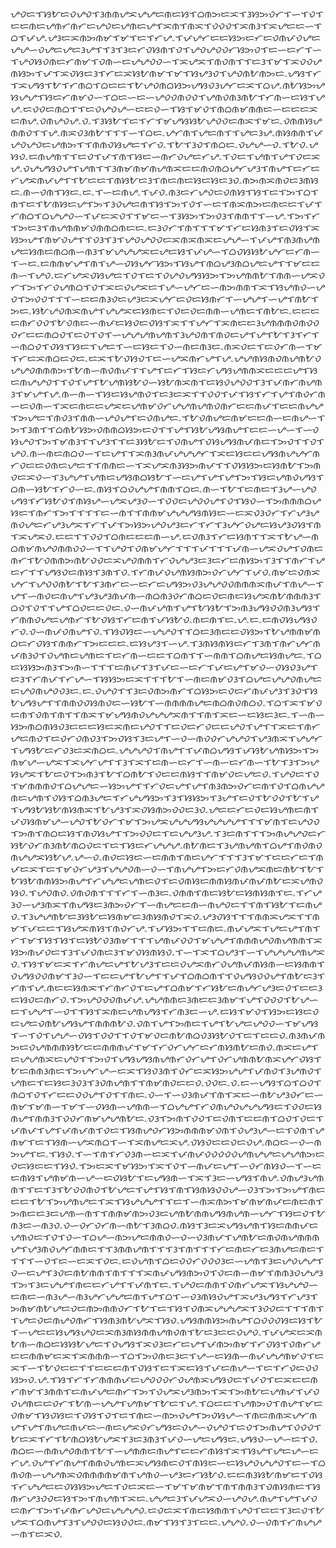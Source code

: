 ᜌᜏᜇᜎᜐᜀᜇᜏᜌᜏᜎᜂᜈᜈᜌᜁᜌᜌᜇᜈᜇᜐᜎᜊᜈᜅᜇᜁᜎᜂᜐᜅᜏᜆᜎᜑᜎᜏᜎᜇᜇᜈᜇᜌᜈᜆᜈᜆᜇᜌᜏᜇᜌᜈᜇᜌᜎᜁᜈᜎᜈᜁᜎᜏᜏᜏᜎᜁᜈᜂᜎᜁᜌᜇᜇᜑᜎᜊᜎᜉᜌۦᜌᜂᜇᜁᜈᜅᜈᜋᜎᜋᜎᜇᜎᜆᜌۦᜎᜉᜌᜆᜇᜇᜐᜅᜇᜆᜇᜏᜈᜉᜏᜌᜇᜌᜌᜑᜏᜌᜇᜌᜇᜂᜌᜎᜎᜂᜎᜂᜇᜆᜏᜐᜈᜎᜏᜎᜌᜏᜌᜏᜏᜆᜐᜅᜏᜎᜇᜑᜇᜆᜎᜑᜎᜌᜏᜐᜏᜈᜇᜆᜈᜋᜎᜏᜈᜑᜇᜌᜌᜏᜏᜑᜎᜁᜌᜁᜎᜈᜏᜈᜎᜎᜇᜂᜎᜋᜎᜁᜏᜏᜌᜈᜐᜅᜎᜉᜎᜁᜏᜐᜇᜂᜎᜆᜇᜁᜐᜀᜈᜋᜎᜋᜎᜐᜌᜂᜏᜎᜌᜏᜈᜀᜈᜅᜇۦᜌᜐᜎᜆᜎᜁᜌᜐᜎᜀᜎᜆᜈᜊᜎᜊᜇᜇᜎᜀᜌᜏᜈᜊᜐᜅᜌᜐᜏᜂᜌᜆᜇᜁᜎᜊᜌۦᜈᜀᜐᜅᜌᜐᜌᜌᜎᜐᜇᜆᜈᜋᜏᜑᜎᜊᜇᜑᜇᜑᜌᜏᜏᜈᜏᜏᜎᜌᜈᜏᜈᜂᜈᜀᜎᜆᜈᜑᜇᜐᜎᜌᜌۦᜇᜏᜏᜇᜈᜊᜎᜎᜇᜏᜌᜏᜌᜑᜇᜇᜏᜑᜎᜐᜎᜋᜏᜎᜈᜊᜈᜋᜈᜈᜇᜑᜇᜇᜇᜁᜇᜈᜌۦᜏᜈᜌᜏᜌۦᜏۦᜎᜂᜐᜀᜎᜇᜎᜆᜎᜋᜌᜐᜐᜀᜌᜏᜏᜇᜈᜁᜎᜋᜇۦᜏᜈᜈᜐᜌᜈᜈᜏᜎᜎᜌۦᜈᜁᜏᜂᜈᜀᜎᜎᜎᜑᜎᜊᜇۦᜌᜆᜈᜎᜌᜇᜈᜎᜎᜌᜇᜂᜌۦᜈᜐᜈᜈᜎᜉᜌᜏᜌᜏᜇᜌᜈᜅᜎᜎᜈᜈᜏᜐᜌᜇᜎᜆᜏۦᜎᜀᜎᜂᜏᜎᜈᜊᜇۦᜏᜌᜌᜑᜏۦᜎᜀᜏۦᜌᜐᜏۦᜇᜈᜌᜈᜎᜎᜇᜏᜎᜉᜎᜈᜎᜐᜇᜑᜈᜆᜏᜌᜇᜆᜌۦᜎᜏᜇᜎᜌᜈᜎᜌᜎᜏᜇᜁᜌۦᜏᜌᜌᜐᜏᜌᜎᜌᜈᜎᜎᜂᜈᜋᜈᜋᜈᜌᜈᜁᜇᜇᜈᜏᜈᜊᜌᜆᜌᜂᜎᜈᜌᜎᜇᜆᜇᜆᜌᜁᜈᜉᜌᜎᜎᜀᜇᜇᜎᜈᜐᜀᜇᜂᜎᜈᜇᜈᜇᜐᜇᜐᜇᜂᜏۦᜈᜅᜈᜁᜈᜏᜇᜂᜈᜐᜇۦᜈᜑᜏᜈᜎᜐᜇۦᜇۦᜎᜑᜇᜈᜌۦᜎᜉᜏۦᜈᜂᜇᜆᜌᜏᜇᜏᜈᜐᜎᜐᜎᜇᜎᜅᜎᜊᜎᜈᜎᜇᜎᜀᜈᜐᜇᜌᜎᜅᜎᜂᜏᜌᜇᜈᜎᜐᜎᜅᜎᜏᜎᜑᜇᜎᜈᜁᜈᜅᜇᜈᜇᜇᜎᜉᜎᜆᜈᜊᜎᜊᜌᜌᜏᜑᜎᜉᜇᜁᜏᜎᜎᜋᜇᜑᜎᜂᜐᜅᜎᜅᜏᜂᜎᜈᜈᜎᜎᜑᜌۦᜎᜅᜎᜆᜎᜅᜇᜂᜎᜈᜌᜈᜈᜋᜏᜈᜈᜊᜈᜇᜇۦᜇᜂᜏᜆᜎᜈᜎᜎᜎᜋᜎᜆᜇᜐᜈᜂᜎᜇᜏᜐᜎᜁᜐᜅᜌᜎᜈᜋᜏᜌᜎᜎᜏᜂᜎᜂᜎᜌᜏᜌᜏᜏᜇᜁᜈᜁᜈᜁᜇᜌᜌᜑᜎᜉᜌᜎᜈᜂᜈᜌᜈᜌᜇᜐᜈᜇᜈᜊᜈᜑᜈᜂᜎᜋᜌᜌᜌᜁᜇᜌᜇᜐᜎᜉᜌᜑᜎᜊᜏᜐᜐᜀᜌᜆᜇᜆᜈᜑᜎᜑᜇۦᜇᜈᜈᜋᜌᜎᜈᜎᜌᜑᜏᜐᜌᜆᜐᜅᜎᜐᜌᜎᜈᜊᜌᜂᜈᜊᜌᜇᜌᜎᜎᜋᜇᜇᜈᜑᜎᜌᜏۦᜇᜆᜌᜁᜏᜐᜌᜇᜎᜏᜎᜇᜎᜏᜌᜏᜌᜐᜐᜅᜎᜅᜌᜈᜈᜀᜎᜈᜈᜑᜌᜁᜏᜆᜎᜅᜎᜆᜏᜌᜈᜊᜎᜏᜎᜁᜇᜏᜌᜁᜇᜎᜌᜑᜌᜆᜇᜑᜈᜅᜈᜈᜎᜁᜎᜐᜌᜈᜏᜑᜌᜏᜎᜅᜏᜏᜎᜎᜎᜑᜇᜇᜈᜂᜏᜇᜌᜂᜇᜁᜌᜆᜇᜏᜇᜐᜈᜆᜎᜑᜌᜌᜎᜑᜌᜎᜈᜀᜎᜅᜇۦᜐᜀᜌᜏᜈᜁᜈᜌᜎᜌᜌᜁᜇᜐᜈᜇᜎᜏᜇᜏᜇᜈᜈᜑᜌᜈᜇᜎᜈᜀᜇۦᜇᜇᜇᜇᜈᜆᜏᜏᜎᜀᜏᜈᜇᜑᜈᜉᜇᜐᜏᜇᜏᜐᜎᜁᜎᜎᜌᜆᜎᜁᜈᜇᜇᜂᜌᜈᜈᜈᜏᜈᜏᜏᜏᜆᜇᜇᜈᜊᜏᜎᜇᜏᜎᜏᜎᜑᜌᜌᜌᜈᜌᜈᜎᜂᜌᜏᜈᜎᜈᜏᜇᜌᜎᜌᜎᜀᜎᜂᜎᜆᜎᜑᜈᜊᜏᜎᜏᜐᜎᜐᜇᜎᜌᜇᜎᜑᜇᜐᜇᜎᜏᜑᜈᜇᜈᜂᜇۦᜈᜁᜏᜇᜎᜇᜏᜆᜈᜑᜎᜋᜎᜆᜇᜁᜈᜊᜇᜏᜇۦᜇᜁᜎᜀᜏᜐᜏᜎᜇᜑᜌᜁᜈᜆᜌᜎᜌۦᜌᜌᜈᜐᜈᜏᜈᜌᜈᜀᜏᜌᜌᜏᜈᜈᜈᜅᜎᜀᜈᜑᜈᜏᜈᜉᜎᜎᜌᜎᜇᜆᜎᜐᜇᜆᜌᜐᜌᜈᜈᜁᜇᜇᜇᜌᜎᜐᜇᜈᜌᜌᜏᜎᜎᜏᜎᜌᜎᜀᜌᜈᜐᜀᜏᜑᜐᜀᜈᜁᜈᜎᜇᜐᜏᜌᜏᜏᜎᜂᜎᜉᜈᜆᜈᜌᜈᜂᜎᜋᜌᜎᜌۦᜈᜑᜈᜑᜎᜐᜇᜐᜌᜈᜏᜎᜇᜂᜇᜁᜎᜎᜏᜏᜎᜉᜎᜐᜎᜆᜎᜌᜎᜈᜏᜆᜈᜑᜇᜏᜈᜑᜎᜁᜇᜈᜇᜇᜌᜁᜇᜌᜈᜋᜏᜆᜌᜌᜈᜌᜈᜏᜈᜆᜇᜇᜈᜉᜎᜇᜇᜈᜌᜌᜎᜅᜌᜇᜎᜈᜏᜂᜎᜈᜈᜑᜌᜏᜌᜎᜇᜏᜈᜌᜇۦᜎᜀᜏᜈᜌᜇᜈᜋᜇᜇᜈᜑᜇᜈᜌᜑᜎᜅᜎᜂᜈᜎᜎᜊᜈᜀᜐᜅᜏᜈᜈᜊᜐᜅᜇᜏᜎᜎᜌᜎᜐᜀᜌᜐᜈᜌᜎᜇᜇᜑᜌᜑᜎᜑᜏᜐᜌᜏᜎᜅᜎᜋᜈᜂᜎᜎᜌᜂᜎᜎᜇᜂᜐᜀᜇᜎᜏᜈᜌᜎᜏᜐᜌᜐᜈᜉᜈᜇᜎᜅᜏᜎᜎᜏᜎᜌᜏۦᜈᜑᜈᜇᜈᜊᜏᜑᜎᜇᜌᜎᜎᜁᜈᜂᜈᜉᜌᜌᜌᜆᜎᜁᜇᜐᜇᜇᜌᜐᜈᜌᜌᜆᜈᜆᜏᜇᜇᜏᜈᜇᜌᜇᜎᜎᜈᜈᜇᜑᜎᜁᜌᜁᜈᜂᜐᜅᜈᜉᜎᜎᜏᜐᜐᜅᜇᜐᜈᜀᜎᜅᜈᜏᜇᜁᜏᜑᜎᜂᜌᜌᜎᜌᜈᜇᜌᜐᜈᜊᜐᜀᜎᜑᜇᜌᜎᜌᜎᜌᜎᜅᜎᜐᜇᜌᜈᜏᜌᜐᜎᜊᜈᜑᜐᜀᜎᜆᜏᜑᜇۦᜈᜐᜎᜊᜏᜌᜌᜎᜈᜈᜎᜊᜇۦᜈᜑᜎᜀᜎᜇᜈᜇᜎᜂᜌᜑᜌᜏᜌᜐᜎᜆᜐᜀᜏᜎᜈᜐᜌᜑᜌᜁᜌᜂᜏᜑᜎᜏᜏᜇᜌᜏᜏᜌᜎᜏᜎᜐᜏᜑᜎᜅᜈᜈᜈᜊᜌᜐᜇᜎᜈᜆᜎᜅᜎᜎᜎᜎᜇᜑᜈᜎᜎᜈᜈᜋᜌᜌᜌᜐᜈᜐᜇᜑᜇᜁᜏᜂᜏᜆᜎᜆᜌᜂᜌᜈᜏᜌᜇᜆᜌᜂᜌᜁᜎᜆᜎᜉᜎᜅᜐᜅᜌᜏᜌᜂᜇᜆᜎᜆᜎᜂᜌᜆᜏᜌᜇᜐᜌᜂᜏᜐᜎᜈᜎᜁᜌᜁᜏۦᜇᜇᜎᜎᜏᜏᜎᜊᜈᜇᜇᜇᜈᜑᜌۦᜇᜏᜈᜂᜎᜆᜇᜐᜈᜎᜎᜁᜎᜀᜌᜑᜈᜊᜈᜋᜈᜌᜏᜈᜈᜏᜏᜑᜎᜎᜌᜏᜎᜏᜈᜋᜌᜆᜎᜎᜎᜉᜎᜎᜎᜉᜈᜑᜌᜁᜏᜌᜎᜏᜈᜇᜈᜆᜎᜀᜏᜈᜈᜅᜈᜀᜏᜏᜇᜁᜌᜏᜈᜈᜎᜆᜏᜌᜌᜂᜇᜂᜇᜆᜇᜈᜐᜅᜎᜂᜎᜎᜈᜆᜎᜌᜇᜆᜎᜎᜌᜐᜏᜇᜈᜐᜎᜂᜈᜎᜏۦᜎᜆᜈᜉᜏᜌᜈᜐᜈᜅᜏᜆᜌᜆᜎᜉᜏۦᜈᜋᜇᜏᜈᜁᜌᜆᜎᜌᜏᜏᜈᜀᜎᜀᜎᜂᜈᜆᜇᜑᜇᜆᜇᜌᜐᜅᜏᜂᜌᜌᜏᜏᜈᜈᜈᜁᜈᜉᜎᜈᜌᜑᜎᜌᜎᜑᜈᜏᜇᜈᜌᜎᜌᜂᜌᜂᜈᜉᜈᜑᜈᜊᜈᜂᜏᜆᜈᜊᜇᜏᜇᜈᜇᜐᜌᜁᜈᜀᜈᜈᜈᜂᜎᜊᜏᜎᜏᜎᜎᜌᜎᜊᜏᜇᜇᜏᜇۦᜏᜑᜈᜉᜌᜈᜎᜌᜎᜀᜐᜀᜎᜅᜈᜂᜌᜐᜏᜏᜈᜂᜌᜐᜎᜆᜈᜈᜏᜌᜇᜌᜈᜆᜎᜀᜏᜐᜎᜆᜇᜈᜎᜉᜐᜀᜏۦᜈᜇᜈᜎᜇۦᜌۦᜇۦᜇᜈᜏᜐᜌᜐᜏᜆᜏۦᜏᜑᜈᜉᜏᜈᜌᜎᜏۦᜎᜐᜏᜐᜇᜑᜌᜌᜏᜎᜎᜊᜇᜂᜈᜇᜇᜏᜐᜅᜎᜀᜌᜈᜈᜋᜈᜊᜇᜆᜏᜐᜎᜈᜈᜆᜎᜅᜇᜇᜇۦᜇᜐᜌᜂᜎᜑᜌۦᜎᜂᜈᜐᜈᜐᜇᜆᜎᜂᜈᜎᜈᜆᜌᜆᜈᜉᜈᜂᜏᜎᜏᜌᜈᜇᜌᜈᜇᜎᜇᜆᜈᜑᜇᜇᜎᜊᜈᜎᜎᜑᜈᜈᜎᜊᜈᜌᜇᜐᜈᜌᜇۦᜎᜊᜇᜐᜐᜅᜈᜂᜎᜅᜈᜑᜎᜎᜎᜇᜈᜉᜎᜂᜎᜉᜇᜑᜇᜆᜎᜉᜇᜌᜎᜋᜏᜑᜏᜐᜏᜂᜌᜎᜇᜂᜎᜆᜈᜉᜎᜆᜌᜑᜎᜐᜐᜅᜇᜁᜎᜎᜎᜀᜎᜑᜈᜇᜈᜋᜏᜂᜎᜊᜌᜇᜌᜌᜏᜈᜌᜇᜇᜌᜏᜈᜌᜏᜏᜂᜇۦᜇۦᜏᜌᜏᜎᜎᜂᜇᜏᜈᜅᜈᜆᜎᜊᜐᜅᜇᜏᜇᜆᜈᜉᜌᜂᜎᜂᜏᜎᜐᜀᜌᜐᜌᜎᜎᜈᜈᜏᜏᜐᜈᜏᜇᜑᜐᜀᜎᜑᜈᜈᜈᜈᜌᜇᜈᜊᜈᜏᜈᜊᜏۦᜎᜊᜎᜁᜎᜋᜏᜇᜈᜎᜏᜈᜎᜈᜎᜎᜈᜁᜎᜋᜌᜐᜈᜏᜌᜌᜌᜁᜈᜎᜎᜈᜎᜁᜇᜑᜇᜐᜇᜂᜇۦᜎᜑᜈᜑᜐᜅᜈᜊᜈᜐᜏᜂᜇᜇᜇᜐᜇᜁᜈᜇᜌᜏᜎᜎᜇᜏᜇᜆᜏᜇᜇᜌᜏᜎᜌᜎᜎᜁᜇᜎᜈᜆᜌᜇᜈᜏᜎᜇᜏᜆᜏᜈᜏᜂᜎᜅᜏᜐᜎᜂᜇᜌᜎᜑᜏᜑᜈᜏᜏᜆᜌᜌᜏᜎᜌᜂᜈᜁᜎᜌᜌᜆᜎᜌᜐᜀᜇᜆᜏᜂᜇᜁᜈᜊᜇۦᜌᜌᜌᜏᜎᜈᜌᜎᜎᜉᜈᜊᜌᜐᜎᜉᜐᜀᜌᜈᜐᜅᜎᜅᜈᜋᜌᜑᜌᜁᜎᜁᜌᜆᜌᜎᜎᜂᜎᜁᜎᜇᜈᜑᜇᜆᜎᜑᜈᜑᜇᜆᜈᜑᜎᜀᜎᜂᜎᜅᜌᜐᜌᜁᜎᜀᜇᜏᜎᜅᜈᜂᜎᜀᜎᜊᜈᜀᜎᜏᜇᜇᜈᜐᜎᜎᜈᜋᜏᜇᜌᜇᜏۦᜎᜌᜏᜇᜎᜏᜎᜋᜈᜈᜈᜏᜎᜊᜌᜌᜇᜑᜐᜅᜌᜎᜎᜆᜏᜇᜌᜎᜌᜎᜈᜂᜈᜅᜏᜆᜇᜈᜎᜏᜎᜊᜈᜌᜌᜈᜇᜌᜈᜎᜏᜐᜎᜊᜈᜂᜌᜇᜎᜆᜌᜌᜐᜅᜎᜂᜎᜐᜐᜅᜎᜂᜌᜎᜇᜏᜎᜀᜏᜏᜎᜀᜎᜌᜎᜌᜐᜀᜐᜀᜈᜐᜈᜁᜎᜀᜌᜂᜎᜁᜏᜐᜈᜅᜏᜏᜇᜂᜏۦᜌᜇᜇᜆᜇᜏᜇᜐᜌᜈᜇᜈᜎᜉᜏᜐᜈᜋᜌᜑᜌᜏᜎᜀᜏᜆᜎᜋᜎᜅᜌᜁᜌᜌᜌᜐᜌᜌᜌᜌᜎᜎᜎᜋᜈᜎᜇᜌᜏᜏᜎᜅᜈᜎᜈᜊᜇᜐᜎᜈᜏᜐᜌᜎᜎᜅᜏᜏᜇᜎᜇᜌᜌᜂᜌۦᜎᜂᜇᜈᜎᜎᜎᜅᜈᜌᜌᜏᜇᜆᜐᜀᜏᜆᜈᜂᜈᜀᜈᜊᜏᜇᜎᜇᜎᜐᜇᜆᜌᜌᜌۦᜈᜀᜈᜇᜎᜂᜌᜈᜌᜈᜎᜊᜌᜎᜈᜏᜈᜏᜈᜌᜌᜁᜐᜀᜌۦᜌᜑᜏۦᜈᜏᜇᜐᜇᜑᜇᜈᜈᜎᜈᜇᜌᜆᜎᜎᜎᜂᜎᜋᜎᜇᜇᜆᜇᜎᜈᜉᜇᜁᜎᜇᜎᜋᜏᜆᜌᜂᜎᜌᜌᜏᜈᜑᜏᜑᜎᜈᜌᜌᜎᜅᜇᜆᜏᜈᜌᜁᜈᜇᜈᜀᜎᜀᜎᜀᜐᜀᜈᜈᜐᜅᜈᜌᜎᜆᜌᜌᜇᜌᜈᜇᜏᜎᜇᜏᜈᜐᜇᜈᜈᜐᜈᜉᜈᜉᜈᜀᜇᜁᜌᜈᜏᜐᜏۦᜎᜌᜏᜈᜏۦᜏᜈᜏᜈᜎᜎᜎᜆᜎᜑᜈᜂᜇۦᜏᜈᜈᜎᜈᜇᜐᜀᜇᜐᜈᜐᜈᜎᜇۦᜎᜆᜌᜂᜏᜑᜌᜂᜈᜁᜎᜈᜌᜐᜇᜂᜈᜅᜏᜆᜎᜑᜈᜌᜇᜇᜈᜑᜈᜌᜏᜇᜎᜎᜈᜎᜐᜀᜎᜇᜈᜌᜏۦᜎᜂᜌᜌᜈᜀᜇᜂᜐᜀᜇᜐᜈᜋᜇᜂᜈᜐᜈᜏᜎᜁᜏۦᜌᜂᜏᜐᜎᜎᜎᜈᜈᜁᜌᜁᜎᜎᜈᜋᜎᜉᜇᜇᜎᜐᜌᜁᜈᜐᜎᜈᜏᜆᜌۦᜎᜉᜐᜅᜎᜎᜇᜈᜇۦᜈᜉᜌᜁᜎᜌᜇᜌᜎᜈᜎᜆᜎᜋᜎᜐᜎᜐᜎᜇᜐᜀᜏᜂᜈᜋᜎᜎᜎᜌᜈᜉᜏᜏᜎᜋᜌᜌᜎᜈᜈᜈᜌᜏᜈᜌᜈᜈᜎᜁᜐᜅᜈᜉᜏᜇᜎᜂᜎᜉᜏᜈᜇᜂᜎᜋᜏᜐᜈᜐᜏۦᜎᜑᜎᜁᜎᜊᜌᜂᜎᜑᜎᜌᜌᜌᜌᜈᜌᜁᜏۦᜎᜐᜎᜋᜇᜁᜎᜆᜈᜌᜇᜌᜎᜀᜌᜂᜎᜇᜇᜏᜌᜁᜈᜆᜏᜌᜈᜉᜈᜐᜈᜑᜇᜐᜈᜈᜎᜏᜌᜐᜏᜏᜈᜋᜎᜂᜏᜑᜎᜇᜇᜌᜎᜀᜌᜎᜎᜉᜎᜊᜈᜊᜈᜎᜎᜏᜌᜐᜏᜏᜌᜎᜈᜀᜇᜂᜎᜆᜈᜎᜌۦᜈᜇᜇᜐᜈᜁᜎᜆᜈᜆᜏᜎᜇᜌᜎᜊᜈᜋᜎᜆᜐᜀᜇᜈᜌᜆᜌᜂᜇᜏᜎᜇᜇᜂᜇᜐᜏᜇᜈᜆᜏۦᜎᜅᜌᜏᜏᜏᜈᜉᜌۦᜌᜌᜈᜈᜇᜂᜈᜇᜇᜂᜈᜋᜎᜌᜎᜏᜏᜏᜎᜀᜌᜑᜇᜎᜌᜌᜎᜑᜏᜎᜎᜐᜎᜁᜈᜇᜌᜈᜌᜐᜎᜆᜈᜂᜇᜑᜌۦᜇᜐᜎᜋᜏᜎᜐᜅᜇᜐᜇᜏᜇᜌᜇᜏᜈᜀᜌᜐᜌᜎᜈᜈᜈᜀᜏۦᜏᜈᜎᜌᜎᜅᜈᜇᜎᜌᜎᜀᜌᜇᜌᜏᜏᜑᜎᜋᜌᜐᜎᜑᜎᜏᜎᜌᜌᜑᜏᜐᜎᜏᜏᜎᜎᜏᜎᜋᜏᜇᜈᜀᜈᜊᜏᜂᜐᜀᜏᜎᜇᜎᜇᜇᜏۦᜈᜂᜈᜉᜈᜅᜇᜏᜌᜈᜈᜈᜐᜀᜇᜇᜈᜈᜈᜉᜎᜋᜎᜆᜏᜆᜌᜆᜇᜆᜈᜐᜈᜀᜇᜈᜏۦᜈᜁᜇᜌᜎᜇᜌᜌᜈᜁᜇᜌᜏᜎᜎᜅᜏᜎᜌᜐᜌᜐᜈᜌᜈᜆᜏᜆᜌᜎᜏᜆᜌᜈᜈᜀᜈᜁᜌᜆᜏᜐᜎᜀᜇᜈᜈᜂᜈᜇᜎᜅᜌᜆᜌᜑᜇᜁᜎᜐᜏᜂᜈᜎᜏᜆᜇᜁᜐᜅᜌᜌᜎᜉᜈᜏᜎᜂᜌᜈᜏᜎᜌᜈᜇᜎᜇᜐᜇᜂᜏᜂᜎᜂᜏᜈᜌᜈᜎᜎᜈᜋᜈᜏᜇᜇᜏۦᜏᜏᜇۦᜏۦᜇᜑᜌᜐᜎᜊᜎᜊᜏᜎᜈᜊᜎᜏᜎᜆᜇᜇᜏᜏᜌᜎᜏᜎᜎᜈᜇۦᜏᜑᜎᜑᜏᜂᜈᜉᜎᜈᜎᜁᜇᜑᜈᜀᜌᜂᜏᜆᜇᜑᜈᜋᜎᜋᜈᜑᜎᜋᜎᜑᜏᜐᜈᜑᜌᜈᜈᜑᜎᜊᜌᜌᜎᜆᜏᜈᜌᜏᜌᜌᜌᜐᜇᜎᜏᜏᜇᜐᜈᜌᜎᜈᜈᜂᜎᜏᜏᜆᜈᜋᜌᜌᜈᜀᜇۦᜏᜂᜎᜅᜈᜎᜏᜏᜎᜇᜏᜈᜎᜇᜇᜈᜎᜊᜏᜎᜏᜇᜎᜉᜈᜉᜎᜌᜎᜉᜈᜉᜈᜎᜏᜇᜎᜐᜈᜌᜏᜆᜐᜅᜈᜈᜈᜋᜏᜈᜎᜏᜌᜂᜌᜑᜇᜎᜏᜈᜎᜌᜈᜋᜎᜇᜎᜐᜈᜑᜌᜁᜈᜊᜎᜑᜎᜁᜈᜌᜇᜁᜌۦᜏᜐᜏᜇᜇᜏᜇᜏᜌۦᜈᜊᜇᜑᜏᜑᜈᜅᜌᜎᜇۦᜎᜐᜏۦᜎᜑᜎᜈᜎᜆᜏᜂᜈᜑᜇᜁᜎᜉᜈᜉᜏᜏᜏᜏᜏᜌᜈᜌᜌᜇᜌᜌᜈᜅᜇᜏᜇᜐᜇᜇᜎᜐᜏۦᜎᜅᜇᜁᜎᜋᜐᜅᜎᜁᜎᜏᜎᜑᜈᜉᜇᜌᜎᜑᜏᜆᜈᜐᜏᜑᜎᜑᜇᜇᜈᜐᜎᜌᜈᜋᜈᜑᜌᜑᜇᜏᜐᜀᜎᜇᜌᜐᜈᜑᜎᜁᜎᜂᜇᜑᜌᜐᜎᜈᜌۦᜏᜈᜌᜂᜌᜈᜈᜎᜎᜇᜎᜂᜎᜀᜏᜏᜈᜏᜎᜀᜌᜇᜎᜌᜎᜐᜎᜈᜎᜐᜈᜐᜏᜏᜌᜑᜏᜂᜎᜅᜎᜅᜌᜎᜈᜇᜇᜇᜎᜀᜎᜅᜌᜈᜌᜇᜎᜁᜎᜐᜌᜌᜌᜎᜎᜇᜎᜑᜈᜁᜈᜅᜎᜋᜈᜋᜈᜉᜇᜈᜇᜈᜎᜅᜈᜇᜇᜂᜇᜌᜈᜑᜈᜎᜎᜈᜈᜋᜈᜅᜏᜂᜇᜌᜈᜀᜈᜈᜌᜐᜈᜌᜈᜑᜌᜆᜎᜐᜇᜏᜎᜀᜈᜂᜇᜑᜈᜂᜏۦᜏᜑᜏᜆᜏᜆᜈᜑᜈᜀᜎᜂᜈᜊᜏۦᜈᜐᜎᜂᜇᜁᜌᜐᜌᜈᜎᜐᜇᜈᜈᜉᜇᜌᜈᜏᜇᜎᜏᜎᜏᜑᜎᜊᜌᜑᜈᜅᜌᜇᜈᜈᜏᜑᜏᜑᜏᜂᜈᜉᜎᜌᜈᜀᜇᜈᜏᜈᜌᜈᜈᜈᜌᜎᜌᜂᜈᜏᜌᜆᜈᜈᜇᜎᜎᜂᜈᜈᜌᜈᜎᜎᜎᜂᜎᜈᜎᜎᜎᜆᜇᜈᜇᜆᜇᜂᜈᜌᜇᜈᜇᜎᜎᜎᜎᜑᜏᜎᜇᜑᜇᜁᜎᜏᜇۦᜇᜏᜌᜈᜎᜊᜇᜏᜏᜆᜏᜏᜏᜂᜇᜑᜌᜈᜎᜂᜇᜌᜏᜌᜌᜎᜏᜑᜇᜌᜎᜂᜏᜇᜈᜀᜈᜈᜎᜈᜎᜎᜎᜁᜈᜉᜌᜐᜈᜅᜏᜎᜏᜇᜈᜑᜈᜋᜎᜈᜈᜂᜏᜌᜌᜂᜎᜅᜎᜂᜇᜌᜌᜎᜈᜇᜇᜆᜌᜎᜎᜉᜈᜎᜇۦᜎᜌᜏᜇᜈᜈᜎᜏᜈᜆᜌᜁᜎᜐᜌᜌᜏᜑᜇᜈᜇᜑᜈᜂᜌᜑᜈᜂᜌᜆᜌᜌᜇᜈᜎᜌᜎᜊᜎᜑᜏᜂᜈᜐᜏᜌᜎᜁᜌᜂᜌᜐᜎᜆᜌᜂᜎᜅᜈᜋᜈᜀᜌᜇᜏᜇᜈᜅᜈᜈᜏᜆᜎᜀᜎᜇᜎᜐᜎᜏᜈᜁᜌᜌᜌᜁᜎᜂᜏᜏᜇᜎᜎᜎᜈᜎᜎᜌᜇᜏᜇᜈᜌᜏᜈᜆᜎᜐᜈᜂᜈᜀᜌᜁᜎᜐᜏۦᜌᜐᜈᜈᜐᜅᜈᜌᜎᜊᜏᜏᜏᜐᜇᜐᜎᜀᜎᜑᜌᜇᜇᜐᜌᜐᜌᜏᜇᜁᜈᜂᜈᜐᜈᜈᜌᜈᜏᜈᜎᜀᜇᜂᜇᜇᜏᜌᜏۦᜎᜉᜌᜁᜇᜁᜈᜀᜈᜑᜈᜊᜇᜐᜐᜀᜌᜇᜎᜏᜌᜐᜎᜁᜏᜂᜇᜆᜇᜌᜎᜉᜈᜅᜈᜋᜎᜆᜏᜐᜎᜏᜈᜆᜌᜇᜇᜈᜈᜋᜇᜁᜎᜁᜈᜈᜈᜑᜎᜊᜎᜅᜏᜈᜇᜂᜇᜎᜌᜑᜇᜐᜈᜑᜈᜉᜌᜌᜈᜋᜏᜎᜇᜁᜎᜑᜎᜀᜏᜇᜇᜎᜎᜇᜇᜇᜈᜎᜏᜐᜎᜇᜎᜁᜇᜐᜎᜉᜇᜈᜌᜑᜎᜇᜎᜆᜏᜇᜏᜏᜐᜅᜏۦᜌۦᜎᜐᜎᜆᜎᜆᜈᜈᜈᜉᜇᜌᜏᜏᜏᜆᜏᜌᜈᜁᜌᜐᜏᜇᜎᜉᜏᜎᜇᜁᜇᜇᜈᜆᜈᜋᜎᜂᜈᜈᜎᜇᜈᜉᜌᜇᜈᜆᜎᜅᜎᜏᜌᜁᜌᜂᜈᜅᜎᜁᜎᜅᜈᜀᜇᜌᜈᜉᜎᜉᜏᜏᜌᜈᜇᜇᜏᜆᜎᜀᜈᜑᜌᜌᜎᜌᜈᜋᜎᜀᜇᜎᜌۦᜎᜊᜇᜇᜎᜌᜈᜅᜏᜎᜈᜌᜎᜋᜇᜏᜈᜋᜎᜐᜏᜐᜇᜎᜏᜐᜎᜏᜎᜇᜎᜈᜇᜑᜈᜅᜏᜌᜎᜅᜏᜐᜌᜑᜎᜈᜇᜈᜈᜁᜌᜆᜈᜌᜎᜌᜎᜈᜌᜇᜈᜉᜇᜑᜈᜇᜌᜁᜏᜆᜌᜐᜇᜏᜌᜑᜏᜌᜏᜎᜇᜏᜎᜅᜈᜌᜎᜏᜏᜏᜎᜀᜇᜁᜎᜆᜎᜀᜈᜊᜐᜀᜌᜁᜎᜂᜇᜂᜈᜂᜎᜉᜏᜑᜌᜇᜌᜐᜇۦᜌᜐᜏᜑᜌᜑᜇᜎᜏۦᜈᜊᜇᜑᜈᜈᜌᜏᜈᜈᜎᜀᜎᜑᜌᜈᜈᜇᜈᜌᜎᜇᜇᜆᜈᜐᜎᜁᜎᜐᜌᜎᜌᜇᜌᜑᜇᜆᜌۦᜏᜌᜎᜆᜈᜌᜎᜈᜈᜏᜌᜈᜇᜁᜌᜐᜈᜇᜏᜎᜈᜐᜇᜑᜇᜐᜌᜏᜌᜌᜏᜎᜇᜑᜎᜊᜈᜏᜈᜑᜌᜌᜈᜁᜏᜈᜈᜈᜈᜋᜈᜎᜌᜈᜏᜑᜌᜂᜇᜆᜐᜀᜏۦᜇᜇᜈᜂᜐᜀᜈᜋᜇᜎᜏᜐᜎᜆᜌᜌᜇᜇᜏᜐᜐᜅᜌᜇᜎᜏᜇᜁᜇᜑᜎᜋᜎᜋᜈᜋᜎᜈᜎᜈᜈᜂᜎᜏᜈᜐᜈᜇᜎᜐᜈᜆᜌᜂᜏᜏᜇᜐᜎᜅᜎᜈᜌᜈᜎᜁᜇۦᜌᜌᜇᜂᜎᜉᜌᜁᜏᜑᜌᜏᜌۦᜈᜌᜎᜌᜎᜉᜏᜇᜈᜆᜎᜅᜎᜉᜈᜆᜌᜏᜇᜌᜌᜌᜏۦᜇᜏᜇᜁᜎᜈᜇᜐᜈᜈᜎᜌᜏᜎᜇᜇᜎᜂᜇᜏᜎᜀᜌᜁᜎᜊᜈᜌᜎᜂᜎᜌᜏᜏᜇᜐᜏᜏᜇۦᜈᜋᜎᜐᜎᜂᜎᜇᜇۦᜌᜌᜏۦᜏᜑᜏᜈᜎᜆᜈᜌᜌᜑᜈᜎᜇᜁᜏۦ
